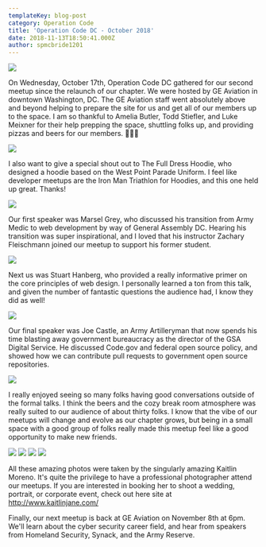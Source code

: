 ```yaml
---
templateKey: blog-post
category: Operation Code
title: 'Operation Code DC - October 2018'
date: 2018-11-13T18:50:41.000Z
author: spmcbride1201
---
```


![](/img/posts/opcode-oct-18/cover.jpg)

On Wednesday, October 17th, Operation Code DC gathered for our second meetup since the relaunch of our chapter. We were hosted by GE Aviation in downtown Washington, DC. The GE Aviation staff went absolutely above and beyond helping to prepare the site for us and get all of our members up to the space. I am so thankful to Amelia Butler, Todd Stiefler, and Luke Meixner for their help prepping the space, shuttling folks up, and providing pizzas and beers for our members. 🍻👏👏

![](/img/posts/opcode-oct-18/0.jpg)

I also want to give a special shout out to The Full Dress Hoodie, who designed a hoodie based on the West Point Parade Uniform. I feel like developer meetups are the Iron Man Triathlon for Hoodies, and this one held up great. Thanks!

![](/img/posts/opcode-oct-18/1.jpg)

Our first speaker was Marsel Grey, who discussed his transition from Army Medic to web development by way of General Assembly DC. Hearing his transition was super inspirational, and I loved that his instructor Zachary Fleischmann joined our meetup to support his former student.

![](/img/posts/opcode-oct-18/2.jpg)

Next us was Stuart Hanberg, who provided a really informative primer on the core principles of web design. I personally learned a ton from this talk, and given the number of fantastic questions the audience had, I know they did as well!

![](/img/posts/opcode-oct-18/3.jpg)

Our final speaker was Joe Castle, an Army Artilleryman that now spends his time blasting away government bureaucracy as the director of the GSA Digital Service. He discussed Code.gov and federal open source policy, and showed how we can contribute pull requests to government open source repositories.

![](/img/posts/opcode-oct-18/4.jpg)

I really enjoyed seeing so many folks having good conversations outside of the formal talks. I think the beers and the cozy break room atmosphere was really suited to our audience of about thirty folks. I know that the vibe of our meetups will change and evolve as our chapter grows, but being in a small space with a good group of folks really made this meetup feel like a good opportunity to make new friends.

![](/img/posts/opcode-oct-18/5.jpg)
![](/img/posts/opcode-oct-18/6.jpg)
![](/img/posts/opcode-oct-18/7.jpg)
![](/img/posts/opcode-oct-18/8.jpg)

All these amazing photos were taken by the singularly amazing Kaitlin Moreno. It's quite the privilege to have a professional photographer attend our meetups. If you are interested in booking her to shoot a wedding, portrait, or corporate event, check out here site at http://www.kaitlinjane.com/

Finally, our next meetup is back at GE Aviation on November 8th at 6pm. We'll learn about the cyber security career field, and hear from speakers from Homeland Security, Synack, and the Army Reserve.